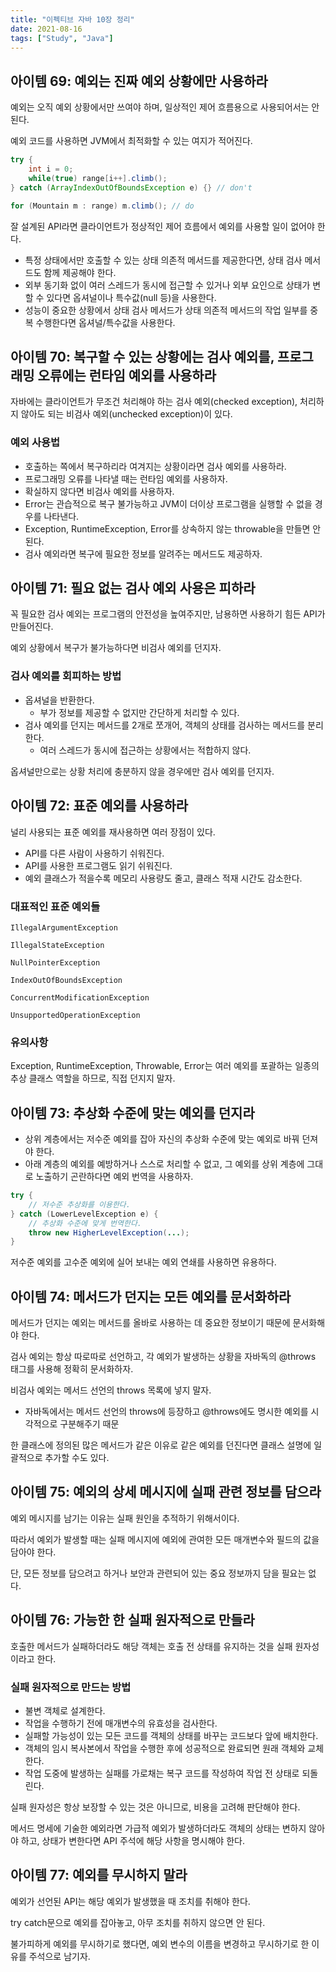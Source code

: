 ```yaml
---
title: "이펙티브 자바 10장 정리"
date: 2021-08-16
tags: ["Study", "Java"]
---
```


## 아이템 69: 예외는 진짜 예외 상황에만 사용하라

예외는 오직 예외 상황에서만 쓰여야 하며, 일상적인 제어 흐름용으로 사용되어서는 안 된다.

예외 코드를 사용하면 JVM에서 최적화할 수 있는 여지가 적어진다.

```java
try {
    int i = 0;
    while(true) range[i++].climb();
} catch (ArrayIndexOutOfBoundsException e) {} // don't

for (Mountain m : range) m.climb(); // do
```

잘 설계된 API라면 클라이언트가 정상적인 제어 흐름에서 예외를 사용할 일이 없어야 한다.

- 특정 상태에서만 호출할 수 있는 상태 의존적 메서드를 제공한다면, 상태 검사 메서드도 함께 제공해야 한다.
- 외부 동기화 없이 여러 스레드가 동시에 접근할 수 있거나 외부 요인으로 상태가 변할 수 있다면 옵셔널이나 특수값(null 등)을 사용한다.
- 성능이 중요한 상황에서 상태 검사 메서드가 상태 의존적 메서드의 작업 일부를 중복 수행한다면 옵셔널/특수값을 사용한다.

## 아이템 70: 복구할 수 있는 상황에는 검사 예외를, 프로그래밍 오류에는 런타임 예외를 사용하라

자바에는 클라이언트가 무조건 처리해야 하는 검사 예외(checked exception), 처리하지 않아도 되는 비검사 예외(unchecked exception)이 있다.

### 예외 사용법

- 호출하는 쪽에서 복구하리라 여겨지는 상황이라면 검사 예외를 사용하라.
- 프로그래밍 오류를 나타낼 때는 런타임 예외를 사용하자.
- 확실하지 않다면 비검사 예외를 사용하자.
- Error는 관습적으로 복구 불가능하고 JVM이 더이상 프로그램을 실행할 수 없을 경우를 나타낸다.
- Exception, RuntimeException, Error를 상속하지 않는 throwable을 만들면 안 된다.
- 검사 예외라면 복구에 필요한 정보를 알려주는 메서드도 제공하자.

## 아이템 71: 필요 없는 검사 예외 사용은 피하라

꼭 필요한 검사 예외는 프로그램의 안전성을 높여주지만, 남용하면 사용하기 힘든 API가 만들어진다.

예외 상황에서 복구가 불가능하다면 비검사 예외를 던지자.

### 검사 예외를 회피하는 방법

- 옵셔널을 반환한다.
    - 부가 정보를 제공할 수 없지만 간단하게 처리할 수 있다.
- 검사 예외를 던지는 메서드를 2개로 쪼개어, 객체의 상태를 검사하는 메서드를 분리한다.
    - 여러 스레드가 동시에 접근하는 상황에서는 적합하지 않다.

옵셔널만으로는 상황 처리에 충분하지 않을 경우에만 검사 예외를 던지자.

## 아이템 72: 표준 예외를 사용하라

널리 사용되는 표준 예외를 재사용하면 여러 장점이 있다.

- API를 다른 사람이 사용하기 쉬워진다.
- API를 사용한 프로그램도 읽기 쉬워진다.
- 예외 클래스가 적을수록 메모리 사용량도 줄고, 클래스 적재 시간도 감소한다.

### 대표적인 표준 예외들

`IllegalArgumentException`

`IllegalStateException`

`NullPointerException`

`IndexOutOfBoundsException`

`ConcurrentModificationException`

`UnsupportedOperationException`

### 유의사항

Exception, RuntimeException, Throwable, Error는 여러 예외를 포괄하는 일종의 추상 클래스 역할을 하므로, 직접 던지지 말자.

## 아이템 73: 추상화 수준에 맞는 예외를 던지라

- 상위 계층에서는 저수준 예외를 잡아 자신의 추상화 수준에 맞는 예외로 바꿔 던져야 한다.
- 아래 계층의 예외를 예방하거나 스스로 처리할 수 없고, 그 예외를 상위 계층에 그대로 노출하기 곤란하다면 예외 번역을 사용하자.

```java
try {
    // 저수준 추상화를 이용한다.
} catch (LowerLevelException e) {
    // 추상화 수준에 맞게 번역한다.
    throw new HigherLevelException(...);
}
```

저수준 예외를 고수준 예외에 실어 보내는 예외 연쇄를 사용하면 유용하다.

## 아이템 74: 메서드가 던지는 모든 예외를 문서화하라

메서드가 던지는 예외는 메서드를 올바로 사용하는 데 중요한 정보이기 때문에 문서화해야 한다.

검사 예외는 항상 따로따로 선언하고, 각 예외가 발생하는 상황을 자바독의 @throws 태그를 사용해 정확히 문서화하자.

비검사 예외는 메서드 선언의 throws 목록에 넣지 말자.

- 자바독에서는 메서드 선언의 throws에 등장하고 @throws에도 명시한 예외를 시각적으로 구분해주기 때문

한 클래스에 정의된 많은 메서드가 같은 이유로 같은 예외를 던진다면 클래스 설명에 일괄적으로 추가할 수도 있다.

## 아이템 75: 예외의 상세 메시지에 실패 관련 정보를 담으라

예외 메시지를 남기는 이유는 실패 원인을 추적하기 위해서이다.

따라서 예외가 발생할 때는 실패 메시지에 예외에 관여한 모든 매개변수와 필드의 값을 담아야 한다.

단, 모든 정보를 담으려고 하거나 보안과 관련되어 있는 중요 정보까지 담을 필요는 없다.

## 아이템 76: 가능한 한 실패 원자적으로 만들라

호출한 메서드가 실패하더라도 해당 객체는 호출 전 상태를 유지하는 것을 실패 원자성이라고 한다.

### 실패 원자적으로 만드는 방법

- 불변 객체로 설계한다.
- 작업을 수행하기 전에 매개변수의 유효성을 검사한다.
- 실패할 가능성이 있는 모든 코드를 객체의 상태를 바꾸는 코드보다 앞에 배치한다.
- 객체의 임시 복사본에서 작업을 수행한 후에 성공적으로 완료되면 원래 객체와 교체한다.
- 작업 도중에 발생하는 실패를 가로채는 복구 코드를 작성하여 작업 전 상태로 되돌린다.

실패 원자성은 항상 보장할 수 있는 것은 아니므로, 비용을 고려해 판단해야 한다.

메서드 명세에 기술한 예외라면 가급적 예외가 발생하더라도 객체의 상태는 변하지 않아야 하고, 상태가 변한다면 API 주석에 해당 사항을 명시해야 한다.

## 아이템 77: 예외를 무시하지 말라

예외가 선언된 API는 해당 예외가 발생했을 때 조치를 취해야 한다.

try catch문으로 예외를 잡아놓고, 아무 조치를 취하지 않으면 안 된다.

불가피하게 예외를 무시하기로 했다면, 예외 변수의 이름을 변경하고 무시하기로 한 이유를 주석으로 남기자.